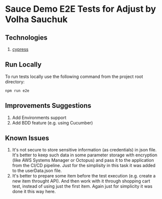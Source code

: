 # Sauce Demo E2E Tests for Adjust by Volha Sauchuk

## Technologies
1. [cypress](https://www.cypress.io/)

## Run Locally
To run tests locally use the following command from the project root directory:
```
npm run e2e
```

## Improvements Suggestions
1. Add Environments support
2. Add BDD feature (e.g. using Cucumber)

## Known Issues
1. It's not secure to store sensitive information (as credentials) in json file. It's better to keep such data in some parameter storage with encryption (like AWS Systems Manager or Octopus) and pass it to the application from the CI/CD pipeline. Just for the simplisity in this task it was added to the userData.json file.
2. It's better to prepare some item before the test execution (e.g. create a new item throught API). And then work with it through shopping cart test, instead of using just the first item. Again just for simplicity it was done it this way here.